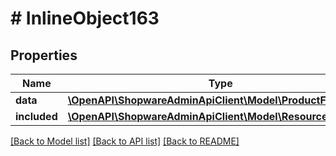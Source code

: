 # # InlineObject163

## Properties

Name | Type | Description | Notes
------------ | ------------- | ------------- | -------------
**data** | [**\OpenAPI\ShopwareAdminApiClient\Model\ProductFeatureSet**](ProductFeatureSet.md) |  | [optional]
**included** | [**\OpenAPI\ShopwareAdminApiClient\Model\Resource[]**](Resource.md) |  | [optional]

[[Back to Model list]](../../README.md#models) [[Back to API list]](../../README.md#endpoints) [[Back to README]](../../README.md)
